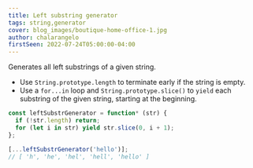 ```yaml
---
title: Left substring generator
tags: string,generator
cover: blog_images/boutique-home-office-1.jpg
author: chalarangelo
firstSeen: 2022-07-24T05:00:00-04:00
---
```


Generates all left substrings of a given string.

- Use `String.prototype.length` to terminate early if the string is empty.
- Use a `for...in` loop and `String.prototype.slice()` to `yield` each substring of the given string, starting at the beginning.

```js
const leftSubstrGenerator = function* (str) {
  if (!str.length) return;
  for (let i in str) yield str.slice(0, i + 1);
};
```

```js
[...leftSubstrGenerator('hello')];
// [ 'h', 'he', 'hel', 'hell', 'hello' ]
```
